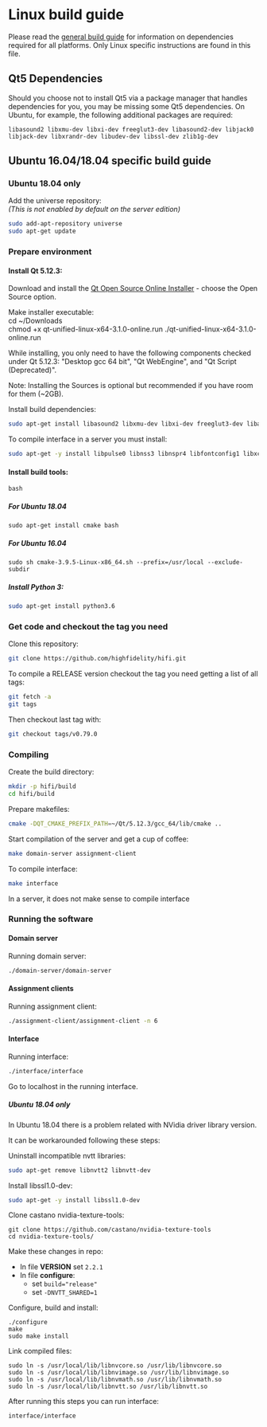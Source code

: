 # Linux build guide

Please read the [general build guide](BUILD.md) for information on dependencies required for all platforms. Only Linux specific instructions are found in this file.

## Qt5 Dependencies

Should you choose not to install Qt5 via a package manager that handles dependencies for you, you may be missing some Qt5 dependencies. On Ubuntu, for example, the following additional packages are required:

    libasound2 libxmu-dev libxi-dev freeglut3-dev libasound2-dev libjack0 libjack-dev libxrandr-dev libudev-dev libssl-dev zlib1g-dev

## Ubuntu 16.04/18.04 specific build guide

### Ubuntu 18.04 only
Add the universe repository:  
_(This is not enabled by default on the server edition)_
```bash
sudo add-apt-repository universe
sudo apt-get update
```

### Prepare environment
#### Install Qt 5.12.3:  
Download and install the [Qt Open Source Online Installer](https://www.qt.io/download) - choose the Open Source option.

Make installer executable:  
cd ~/Downloads  
chmod +x qt-unified-linux-x64-3.1.0-online.run
./qt-unified-linux-x64-3.1.0-online.run

While installing, you only need to have the following components checked under Qt 5.12.3: "Desktop gcc 64 bit", "Qt WebEngine", and "Qt Script (Deprecated)".  

Note: Installing the Sources is optional but recommended if you have room for them (~2GB).  

Install build dependencies:
```bash
sudo apt-get install libasound2 libxmu-dev libxi-dev freeglut3-dev libasound2-dev libjack0 libjack-dev libxrandr-dev libudev-dev libssl-dev zlib1g-dev
```

To compile interface in a server you must install:
```bash
sudo apt-get -y install libpulse0 libnss3 libnspr4 libfontconfig1 libxcursor1 libxcomposite1 libxtst6 libxslt1.1
```

#### Install build tools:
```bash```
##### For Ubuntu 18.04
```sudo apt-get install cmake bash```
##### For Ubuntu 16.04
```wget https://cmake.org/files/v3.9/cmake-3.9.5-Linux-x86_64.sh
sudo sh cmake-3.9.5-Linux-x86_64.sh --prefix=/usr/local --exclude-subdir
```

##### Install Python 3:
```bash
sudo apt-get install python3.6
```
### Get code and checkout the tag you need

Clone this repository:
```bash
git clone https://github.com/highfidelity/hifi.git
```

To compile a RELEASE version checkout the tag you need getting a list of all tags:
```bash
git fetch -a
git tags
```

Then checkout last tag with:
```bash
git checkout tags/v0.79.0
```

### Compiling

Create the build directory:
```bash
mkdir -p hifi/build
cd hifi/build
```

Prepare makefiles:
```bash
cmake -DQT_CMAKE_PREFIX_PATH=~/Qt/5.12.3/gcc_64/lib/cmake ..
```

Start compilation of the server and get a cup of coffee:
```bash
make domain-server assignment-client
```

To compile interface:
```bash
make interface
```

In a server, it does not make sense to compile interface

### Running the software

#### Domain server

Running domain server:
```bash
./domain-server/domain-server
```

#### Assignment clients

Running assignment client:
```bash
./assignment-client/assignment-client -n 6
```

#### Interface

Running interface:
```bash
./interface/interface
```

Go to localhost in the running interface.

##### Ubuntu 18.04 only

In Ubuntu 18.04 there is a problem related with NVidia driver library version.

It can be workarounded following these steps:

Uninstall incompatible nvtt libraries:
```bash
sudo apt-get remove libnvtt2 libnvtt-dev
```

Install libssl1.0-dev:
```bash
sudo apt-get -y install libssl1.0-dev
```

Clone castano nvidia-texture-tools:
```
git clone https://github.com/castano/nvidia-texture-tools
cd nvidia-texture-tools/
```

Make these changes in repo:
* In file **VERSION** set `2.2.1`
* In file **configure**:
  * set `build="release"`
  * set `-DNVTT_SHARED=1`

Configure, build and install:
```
./configure
make
sudo make install
```

Link compiled files:
```
sudo ln -s /usr/local/lib/libnvcore.so /usr/lib/libnvcore.so
sudo ln -s /usr/local/lib/libnvimage.so /usr/lib/libnvimage.so
sudo ln -s /usr/local/lib/libnvmath.so /usr/lib/libnvmath.so
sudo ln -s /usr/local/lib/libnvtt.so /usr/lib/libnvtt.so
```

After running this steps you can run interface:
```
interface/interface
```
